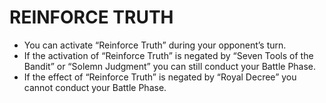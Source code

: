 # REINFORCE TRUTH

*   You can activate “Reinforce Truth” during your opponent’s turn.
*   If the activation of “Reinforce Truth” is negated by “Seven Tools of the Bandit” or “Solemn Judgment” you can still conduct your Battle Phase.
*   If the effect of “Reinforce Truth” is negated by “Royal Decree” you cannot conduct your Battle Phase.
